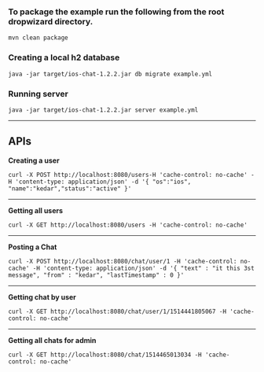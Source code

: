 ### To package the example run the following from the root dropwizard directory.
    mvn clean package
### Creating a local h2 database
    java -jar target/ios-chat-1.2.2.jar db migrate example.yml
### Running server
    java -jar target/ios-chat-1.2.2.jar server example.yml

---

## APIs

 **Creating a user**
 
`curl -X POST http://localhost:8080/users-H 'cache-control: no-cache' -H 'content-type: application/json' -d '{ "os":"ios", "name":"kedar","status":"active" }' `

---

**Getting all users**

`curl -X GET http://localhost:8080/users -H 'cache-control: no-cache'`

---

**Posting a Chat**

`curl -X POST http://localhost:8080/chat/user/1 -H 'cache-control: no-cache' -H 'content-type: application/json' -d '{ "text" : "it this 3st message", "from" : "kedar", "lastTimestamp" : 0 }'`

---

**Getting chat by user**

`curl -X GET http://localhost:8080/chat/user/1/1514441805067 -H 'cache-control: no-cache'`

---

**Getting all chats for admin**

`curl -X GET http://localhost:8080/chat/1514465013034 -H 'cache-control: no-cache'`

